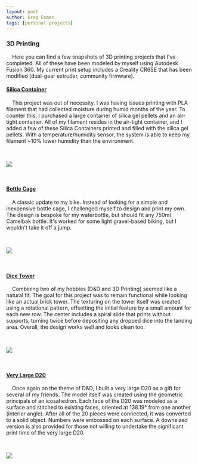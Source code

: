 ```yaml
---
layout: post
author: Greg Emmen
tags: [personal projects]
---
```


### 3D Printing

&nbsp;&nbsp;&nbsp;&nbsp;Here you can find a few snapshots of 3D printing projects that I've completed. All of these have been modeled by myself using Autodesk Fusion 360. My current print setup includes a Creality CR6SE that has been modified (dual-gear extruder, community firmware).

#### [Silica Container](https://www.printables.com/model/280575-silica-container-cylinder-w-screw-cap)

&nbsp;&nbsp;&nbsp;&nbsp;This project was out of necessity. I was having issues printing with PLA filament that had collected moisture during humid months of the year. To counter this, I purchased a large container of silica gel pellets and an air-tight container. All of my filament resides in the air-tight container, and I added a few of these Silica Containers printed and filled with the silica gel pellets. With a temperature/humidity sensor, the system is able to keep my filament ~10% lower humidity than the environment.

&nbsp;

<img src="/assets/img/SilicaContainer.jpg" class="center">

&nbsp;

#### [Bottle Cage](https://www.printables.com/model/125191-bottle-cage-fits-750ml-camelbak)

&nbsp;&nbsp;&nbsp;&nbsp;A classic update to my bike. Instead of looking for a simple and inexpensive bottle cage, I challenged myself to design and print my own. The design is bespoke for my waterbottle, but should fit any 750ml Camelbak bottle. It's worked for some light gravel-based biking, but I wouldn't take it off a jump.

&nbsp;

<img src="/assets/img/BottleCage.jpg" class="center">

&nbsp;

#### [Dice Tower](https://www.printables.com/model/71572-simple-dice-tower)

&nbsp;&nbsp;&nbsp;&nbsp;Combining two of my hobbies (D&D and 3D Printing) seemed like a natural fit. The goal for this project was to remain functional while looking like an actual brick tower. The texturing on the tower itself was created using a rotational pattern, offsetting the initial feature by a small amount for each new row. The center includes a spiral slide that prints without supports, turning twice before depositing any dropped dice into the landing area. Overall, the design works well and looks clean too.

&nbsp;

<img src="/assets/img/DiceTower.jpg" class="center">

&nbsp;

#### [Very Large D20](https://www.printables.com/model/71574-very-large-d20)

&nbsp;&nbsp;&nbsp;&nbsp;Once again on the theme of D&D, I built a very large D20 as a gift for several of my friends. The model itself was created using the geometric principals of an icosahedron. Each face of the D20 was modeled as a surface and stitched to existing faces, oriented at 138.19° from one another (interior angle). After all of the 20 pieces were connected, it was converted to a solid object. Numbers were embossed on each surface. A downsized version is also provided for those not willing to undertake the significant print time of the very large D20.

&nbsp;

<img src="/assets/img/VeryLargeD20.jpg" class="center">
